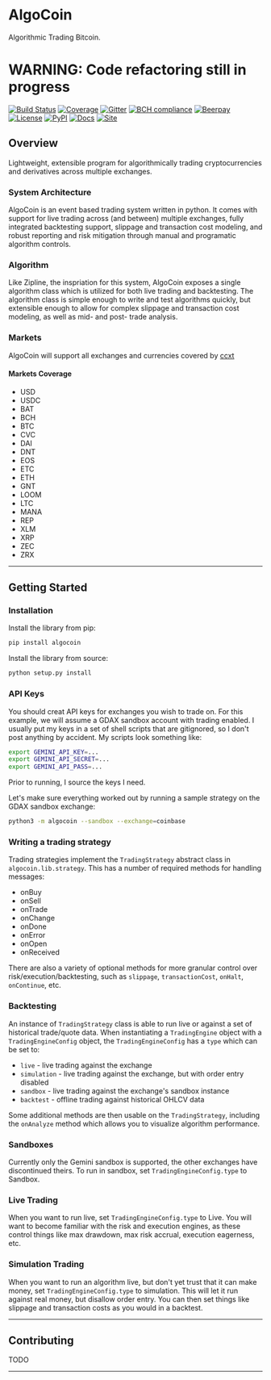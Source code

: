# AlgoCoin
Algorithmic Trading Bitcoin. 

# WARNING: Code refactoring still in progress

[![Build Status](https://travis-ci.org/timkpaine/algo-coin.svg?branch=master)](https://travis-ci.org/timkpaine/algo-coin)
[![Coverage](https://codecov.io/gh/timkpaine/algo-coin/coverage.svg?branch=master&token=JGqz8ChQxd)](https://codecov.io/gh/timkpaine/algo-coin)
[![Gitter](https://img.shields.io/gitter/room/nwjs/nw.js.svg)](https://gitter.im/algo-coin/Lobby)
[![BCH compliance](https://bettercodehub.com/edge/badge/timkpaine/algo-coin?branch=master)](https://bettercodehub.com/)
[![Beerpay](https://beerpay.io/timkpaine/algo-coin/badge.svg?style=flat)](https://beerpay.io/timkpaine/algo-coin)
[![License](https://img.shields.io/github/license/timkpaine/algo-coin.svg)](https://pypi.python.org/pypi/algocoin)
[![PyPI](https://img.shields.io/pypi/v/algocoin.svg)](https://pypi.python.org/pypi/algocoin)
[![Docs](https://img.shields.io/readthedocs/algo-coin.svg)](http://algo-coin.readthedocs.io/en/latest/)
[![Site](https://img.shields.io/badge/Site--grey.svg?colorB=FFFFFF)](http://paine.nyc/algo-coin)

## Overview 
Lightweight, extensible program for algorithmically trading cryptocurrencies and derivatives across multiple exchanges. 

### System Architecture
AlgoCoin is an event based trading system written in python. It comes with support for live trading across (and between) multiple exchanges, fully integrated backtesting support, slippage and transaction cost modeling, and robust reporting and risk mitigation through manual and programatic algorithm controls.

### Algorithm
Like Zipline, the inspriation for this system, AlgoCoin exposes a single algorithm class which is utilized for both live trading and backtesting. The algorithm class is simple enough to write and test algorithms quickly, but extensible enough to allow for complex slippage and transaction cost modeling, as well as mid- and post- trade analysis.  

### Markets
AlgoCoin will support all exchanges and currencies covered by [ccxt](https://github.com/ccxt/ccxt)

#### Markets Coverage
- USD
- USDC
- BAT
- BCH
- BTC
- CVC
- DAI
- DNT
- EOS
- ETC
- ETH
- GNT
- LOOM
- LTC
- MANA
- REP
- XLM
- XRP
- ZEC
- ZRX

---

## Getting Started

### Installation
Install the library from pip:

```python
pip install algocoin
```

Install the library from source:

```python
python setup.py install
```

### API Keys
You should creat API keys for exchanges you wish to trade on. For this example, we will assume a GDAX sandbox account with trading enabled. I usually put my keys in a set of shell scripts that are gitignored, so I don't post anything by accident. My scripts look something like:

```bash
export GEMINI_API_KEY=...
export GEMINI_API_SECRET=...
export GEMINI_API_PASS=...
```

Prior to running, I source the keys I need. 

Let's make sure everything worked out by running a sample strategy on the GDAX sandbox exchange:

```bash
python3 -m algocoin --sandbox --exchange=coinbase
```

### Writing a trading strategy
Trading strategies implement the `TradingStrategy` abstract class in `algocoin.lib.strategy`. This has a number of required methods for handling messages:

- onBuy
- onSell
- onTrade 
- onChange
- onDone
- onError
- onOpen
- onReceived

There are also a variety of optional methods for more granular control over risk/execution/backtesting, such as `slippage`, `transactionCost`, `onHalt`, `onContinue`, etc. 

### Backtesting
An instance of `TradingStrategy` class is able to run live or against a set of historical trade/quote data. When instantiating a `TradingEngine` object with a `TradingEngineConfig` object, the `TradingEngineConfig` has a `type` which can be set to:

- `live` - live trading against the exchange
- `simulation` - live trading against the exchange, but with order entry disabled
- `sandbox` - live trading against the exchange's sandbox instance
- `backtest` - offline trading against historical OHLCV data

Some additional methods are then usable on the `TradingStrategy`, including the `onAnalyze` method which allows you to visualize algorithm performance.

### Sandboxes
Currently only the Gemini sandbox is supported, the other exchanges have discontinued theirs. To run in sandbox, set `TradingEngineConfig.type` to Sandbox.

### Live Trading
When you want to run live, set `TradingEngineConfig.type` to Live. You will want to become familiar with the risk and execution engines, as these control things like max drawdown, max risk accrual, execution eagerness, etc.

### Simulation Trading
When you want to run an algorithm live, but don't yet trust that it can make money, set `TradingEngineConfig.type` to simulation. This will let it run against real money, but disallow order entry. You can then set things like slippage and transaction costs as you would in a backtest.

---

## Contributing
TODO

---
